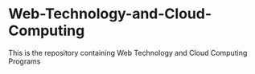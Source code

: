 # Web-Technology-and-Cloud-Computing
This is the repository containing Web Technology and Cloud Computing Programs
